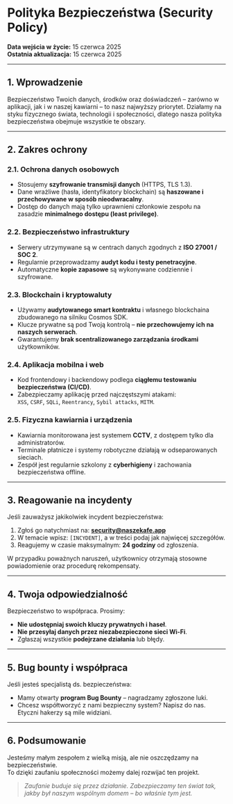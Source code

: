 # Polityka Bezpieczeństwa (Security Policy)

**Data wejścia w życie:** 15 czerwca 2025  
**Ostatnia aktualizacja:** 15 czerwca 2025

---

## 1. Wprowadzenie

Bezpieczeństwo Twoich danych, środków oraz doświadczeń – zarówno w aplikacji, jak i w naszej kawiarni – to nasz najwyższy priorytet. Działamy na styku fizycznego świata, technologii i społeczności, dlatego nasza polityka bezpieczeństwa obejmuje wszystkie te obszary.

---

## 2. Zakres ochrony

### 2.1. Ochrona danych osobowych

- Stosujemy **szyfrowanie transmisji danych** (HTTPS, TLS 1.3).
- Dane wrażliwe (hasła, identyfikatory blockchain) są **haszowane i przechowywane w sposób nieodwracalny**.
- Dostęp do danych mają tylko uprawnieni członkowie zespołu na zasadzie **minimalnego dostępu (least privilege)**.

### 2.2. Bezpieczeństwo infrastruktury

- Serwery utrzymywane są w centrach danych zgodnych z **ISO 27001 / SOC 2**.
- Regularnie przeprowadzamy **audyt kodu i testy penetracyjne**.
- Automatyczne **kopie zapasowe** są wykonywane codziennie i szyfrowane.

### 2.3. Blockchain i kryptowaluty

- Używamy **audytowanego smart kontraktu** i własnego blockchaina zbudowanego na silniku Cosmos SDK.
- Klucze prywatne są pod Twoją kontrolą – **nie przechowujemy ich na naszych serwerach**.
- Gwarantujemy **brak scentralizowanego zarządzania środkami** użytkowników.

### 2.4. Aplikacja mobilna i web

- Kod frontendowy i backendowy podlega **ciągłemu testowaniu bezpieczeństwa (CI/CD)**.
- Zabezpieczamy aplikację przed najczęstszymi atakami:  
  `XSS`, `CSRF`, `SQLi`, `Reentrancy`, `Sybil attacks`, `MITM`.

### 2.5. Fizyczna kawiarnia i urządzenia

- Kawiarnia monitorowana jest systemem **CCTV**, z dostępem tylko dla administratorów.
- Terminale płatnicze i systemy robotyczne działają w odseparowanych sieciach.
- Zespół jest regularnie szkolony z **cyberhigieny** i zachowania bezpieczeństwa offline.

---

## 3. Reagowanie na incydenty

Jeśli zauważysz jakikolwiek incydent bezpieczeństwa:

1. Zgłoś go natychmiast na: **security@naszekafe.app**
2. W temacie wpisz: `[INCYDENT]`, a w treści podaj jak najwięcej szczegółów.
3. Reagujemy w czasie maksymalnym: **24 godziny** od zgłoszenia.

W przypadku poważnych naruszeń, użytkownicy otrzymają stosowne powiadomienie oraz procedurę rekompensaty.

---

## 4. Twoja odpowiedzialność

Bezpieczeństwo to współpraca. Prosimy:

- **Nie udostępniaj swoich kluczy prywatnych i haseł**.
- **Nie przesyłaj danych przez niezabezpieczone sieci Wi-Fi**.
- Zgłaszaj wszystkie **podejrzane działania** lub błędy.

---

## 5. Bug bounty i współpraca

Jeśli jesteś specjalistą ds. bezpieczeństwa:

- Mamy otwarty **program Bug Bounty** – nagradzamy zgłoszone luki.
- Chcesz współtworzyć z nami bezpieczny system? Napisz do nas.  
  Etyczni hakerzy są mile widziani.

---

## 6. Podsumowanie

Jesteśmy małym zespołem z wielką misją, ale nie oszczędzamy na bezpieczeństwie.  
To dzięki zaufaniu społeczności możemy dalej rozwijać ten projekt.

> _Zaufanie buduje się przez działanie. Zabezpieczamy ten świat tak, jakby był naszym wspólnym domem – bo właśnie tym jest._
